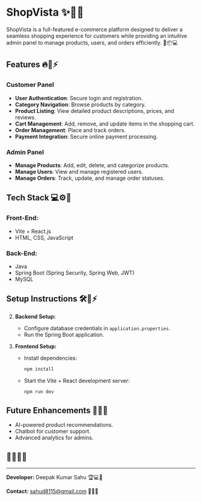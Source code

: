 # ShopVista ✨🛒🚀

ShopVista is a full-featured e-commerce platform designed to deliver a seamless shopping experience for customers while providing an intuitive admin panel to manage products, users, and orders efficiently. 🎯📦💻

## Features 🔥🌟⚡

### Customer Panel

- **User Authentication**: Secure login and registration.
- **Category Navigation**: Browse products by category.
- **Product Listing**: View detailed product descriptions, prices, and reviews.
- **Cart Management**: Add, remove, and update items in the shopping cart.
- **Order Management**: Place and track orders.
- **Payment Integration**: Secure online payment processing.

### Admin Panel

- **Manage Products**: Add, edit, delete, and categorize products.
- **Manage Users**: View and manage registered users.
- **Manage Orders**: Track, update, and manage order statuses.

## Tech Stack 💻⚙️🚀

### Front-End:

- Vite + React.js
- HTML, CSS, JavaScript

### Back-End:

- Java
- Spring Boot (Spring Security, Spring Web, JWT)
- MySQL

## Setup Instructions 🛠️📖⚡

2. **Backend Setup:**

   - Configure database credentials in `application.properties`.
   - Run the Spring Boot application.

3. **Frontend Setup:**

   - Install dependencies:
     ```sh
     npm install
     ```
   - Start the Vite + React development server:
     ```sh
     npm run dev
     ```

## Future Enhancements 🚀💡🔮

- AI-powered product recommendations.
- Chatbot for customer support.
- Advanced analytics for admins.

## 🎉📩👨‍💻

---

**Developer:** Deepak Kumar Sahu 🏆💻🚀

**Contact:** [sahud8115@gmail.com](mailto\:sahud8115@gmail.com) 📧📩💡


